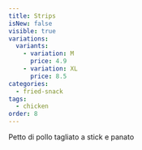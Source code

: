 ```yaml
---
title: Strips
isNew: false
visible: true
variations:
  variants:
    - variation: M
      price: 4.9
    - variation: XL
      price: 8.5
categories:
  - fried-snack
tags:
  - chicken
order: 8
---
```


Petto di pollo tagliato a stick e panato
